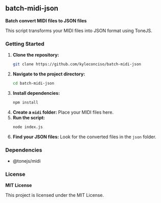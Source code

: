 ## batch-midi-json

**Batch convert MIDI files to JSON files**

This script transforms your MIDI files into JSON format using ToneJS.

### Getting Started
1. **Clone the repository:** 
   ```bash
   git clone https://github.com/kyleconciso/batch-midi-json
2. **Navigate to the project directory:**
   ```bash
   cd batch-midi-json
3. **Install dependencies:**
   ```bash
   npm install
4. **Create a `midi` folder:** Place your MIDI files here.
5. **Run the script:**
   ```bash
   node index.js
6. **Find your JSON files:** Look for the converted files in the `json` folder.

### Dependencies
* @tonejs/midi

### License
**MIT License**

This project is licensed under the MIT License.
